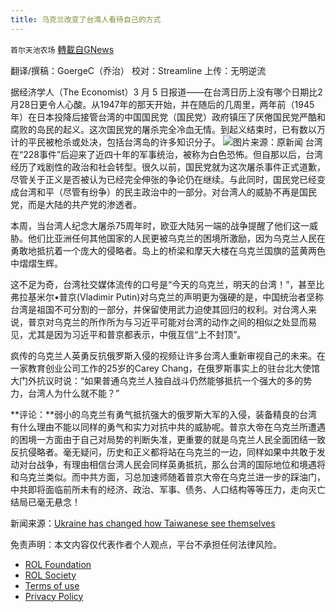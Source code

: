 ```yaml
---
title: 乌克兰改变了台湾人看待自己的方式
---
```

`首尔天池农场` [轉載自GNews](https://gnews.org/zh-hans/2137561/)

翻译/撰稿：GoergeC（乔治）
校对：Streamline
上传：无明逆流

据经济学人（The Economist）3 月 5 日报道——在台湾日历上没有哪个日期比2月28日更令人心酸。从1947年的那天开始，并在随后的几周里，两年前（1945年）在日本投降后接管台湾的中国国民党（国民党）政府镇压了厌倦国民党严酷和腐败的岛民的起义。这次国民党的屠杀完全冷血无情。到起义结束时，已有数以万计的平民被枪杀或处决，包括台湾岛的许多知识分子。
![](https://assets.gnews.org/wp-content/uploads/2022/03/201_0.jpg)图片来源：原新闻
台湾在“228事件”后迎来了近四十年的军事统治，被称为白色恐怖。但自那以后，台湾经历了戏剧性的政治和社会转型。很久以前，国民党就为这次屠杀事件正式道歉，尽管关于正义是否被认为已经完全伸张的争论仍在继续。与此同时，国民党已经变成台湾和平（尽管有纷争）的民主政治中的一部分。对台湾人的威胁不再是国民党，而是大陆的共产党的渗透者。

本周，当台湾人纪念大屠杀75周年时，欧亚大陆另一端的战争提醒了他们这一威胁。他们比亚洲任何其他国家的人民更被乌克兰的困境所激励，因为乌克兰人民在勇敢地抵抗着一个庞大的侵略者。岛上的桥梁和摩天大楼在乌克兰国旗的蓝黄两色中熠熠生辉。

这不足为奇，台湾社交媒体流传的口号是“今天的乌克兰，明天的台湾！”，甚至比弗拉基米尔•普京(Vladimir Putin)对乌克兰的声明更为强硬的是，中国统治者坚称台湾是祖国不可分割的一部分，并保留使用武力迫使其回归的权利。对台湾人来说，普京对乌克兰的所作所为与习近平可能对台湾的动作之间的相似之处显而易见，尤其是因为习近平和普京都表示，中俄互信“上不封顶”。

疯传的乌克兰人英勇反抗俄罗斯入侵的视频让许多台湾人重新审视自己的未来。在一家教育创业公司工作的25岁的Carey Chang，在俄罗斯事实上的驻台北大使馆大门外抗议时说：“如果普通乌克兰人独自战斗仍然能够抵抗一个强大的多的势力，台湾人为什么就不能？”

**评论：**弱小的乌克兰有勇气抵抗强大的俄罗斯大军的入侵，装备精良的台湾有什么理由不能以同样的勇气和实力对抗中共的威胁呢。普京大帝在乌克兰所遭遇的困境一方面由于自己对局势的判断失准，更重要的就是乌克兰人民全面团结一致反抗侵略者。毫无疑问，历史和正义都将站在乌克兰的一边，同样如果中共敢于发动对台战争，有理由相信台湾人民会同样英勇抵抗，那么台湾的国际地位和境遇将和乌克兰类似。而中共方面，习总加速师随着普京大帝在乌克兰进一步的踩油门，中共即将面临前所未有的经济、政治、军事、债务、人口结构等等压力，走向灭亡结局已毫无悬念！

新闻来源：[Ukraine has changed how Taiwanese see themselves](https://www.economist.com/asia/2022/03/05/ukraine-has-changed-how-taiwanese-see-themselves)

 

免责声明：本文内容仅代表作者个人观点，平台不承担任何法律风险。

- [ROL Foundation](https://rolfoundation.org/)
- [ROL Society](https://rolsociety.org/)
- [Terms of use](https://gnews.org/terms-of-use-3/)
- [Privacy Policy](https://gnews.org/privacy-policy/)
